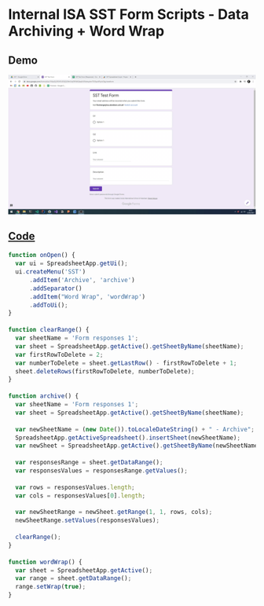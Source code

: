 # Internal ISA SST Form Scripts - Data Archiving + Word Wrap

## Demo
![alt text](https://github.com/71xn/google-apps-script/blob/main/ISA/studentSupportTeam/demo.gif "Text 1")

## [Code](https://github.com/71xn/google-apps-script/blob/main/ISA/studentSupportTeam/script.gs)
```javascript
function onOpen() {
  var ui = SpreadsheetApp.getUi();
  ui.createMenu('SST')
      .addItem('Archive', 'archive')
      .addSeparator()
      .addItem("Word Wrap", 'wordWrap')
      .addToUi();
}

function clearRange() {
  var sheetName = 'Form responses 1'; 
  var sheet = SpreadsheetApp.getActive().getSheetByName(sheetName);
  var firstRowToDelete = 2;
  var numberToDelete = sheet.getLastRow() - firstRowToDelete + 1;
  sheet.deleteRows(firstRowToDelete, numberToDelete);
}

function archive() {
  var sheetName = 'Form responses 1'; 
  var sheet = SpreadsheetApp.getActive().getSheetByName(sheetName); 

  var newSheetName = (new Date()).toLocaleDateString() + " - Archive"; 
  SpreadsheetApp.getActiveSpreadsheet().insertSheet(newSheetName); 
  var newSheet = SpreadsheetApp.getActive().getSheetByName(newSheetName); 

  var responsesRange = sheet.getDataRange(); 
  var responsesValues = responsesRange.getValues(); 

  var rows = responsesValues.length; 
  var cols = responsesValues[0].length; 

  var newSheetRange = newSheet.getRange(1, 1, rows, cols); 
  newSheetRange.setValues(responsesValues); 

  clearRange(); 
}

function wordWrap() {
  var sheet = SpreadsheetApp.getActive();
  var range = sheet.getDataRange();
  range.setWrap(true);
}
```